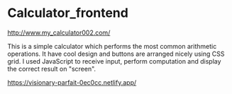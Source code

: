 # Calculator_frontend

http://www.my_calculator002.com/

This is a simple calculator which performs the most common arithmetic operations. It have cool design and buttons are arranged nicely using CSS grid. I used JavaScript to receive input, perform computation and display the correct result on "screen".

https://visionary-parfait-0ec0cc.netlify.app/
